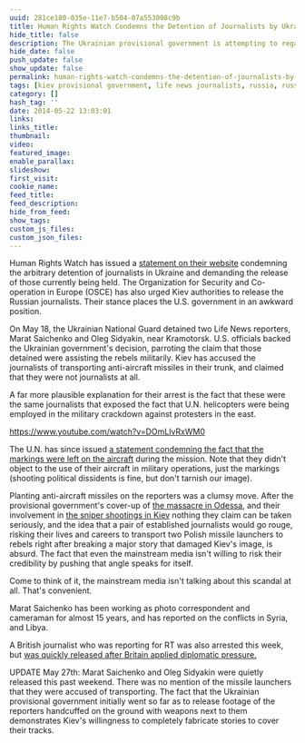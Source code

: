 ```yaml
---
uuid: 281ce180-035e-11e7-b504-07a553008c9b
title: Human Rights Watch Condemns the Detention of Journalists by Ukrainian Provisional Government
hide_title: false
description: The Ukrainian provisional government is attempting to regain control of the flow of information in the worst possible way: by cracking down on journalists.
hide_date: false
push_update: false
show_update: false
permalink: human-rights-watch-condemns-the-detention-of-journalists-by-ukrainian-provisional-government
tags: [kiev provisional government, life news journalists, russia, russian journalists, ukraine]
category: []
hash_tag: ''
date: 2014-05-22 13:03:01
links:
links_title:
thumbnail:
video:
featured_image:
enable_parallax:
slideshow:
first_visit:
cookie_name:
feed_title:
feed_description:
hide_from_feed:
show_tags:
custom_js_files:
custom_json_files:
---
```

Human Rights Watch has issued a <a rel="nofollow" href="http://www.hrw.org/news/2014/05/21/ukraine-journalists-detained-denied-entry">statement on their website</a> condemning the arbitrary detention of journalists in Ukraine and demanding the release of those currently being held. The Organization for Security and Co-operation in Europe (OSCE) has also urged Kiev authorities to release the Russian journalists. Their stance places the U.S. government in an awkward position.

On May 18, the Ukrainian National Guard detained two Life News reporters, Marat Saichenko and Oleg Sidyakin, near Kramotorsk. U.S. officials backed the Ukrainian government's decision, parroting the claim that those detained were assisting the rebels militarily. Kiev has accused the journalists of transporting anti-aircraft missiles in their trunk, and claimed that they were not journalists at all. 

A far more plausible explanation for their arrest is the fact that these were the same journalists that exposed the fact that U.N. helicopters were being employed in the military crackdown against protesters in the east. 

https://www.youtube.com/watch?v=DOmLlvRxWM0

The U.N. has since issued <a rel="nofollow" href="http://www.un.org/News/briefings/docs/2014/db140514.doc.htm">a statement condemning the fact that the markings were left on the aircraft</a> during the mission. Note that they didn't object to the use of their aircraft in military operations, just the markings (shooting political dissidents is fine, but don't tarnish our image).  

Planting anti-aircraft missiles on the reporters was a clumsy move. After the provisional government's cover-up of <a href="http://stormcloudsgathering.com/the-odessa-massacre-what-really-happened">the massacre in Odessa</a>, and their involvement in <a rel="nofollow" href="http://stormcloudsgatheringcom/the-ukraine-crisis-what-youre-not-being-told">the sniper shootings in Kiev</a> nothing they claim can be taken seriously, and the idea that a pair of established journalists would go rouge, risking their lives and careers to transport two Polish missile launchers to rebels right after breaking a major story that damaged Kiev's image, is absurd. The fact that even the mainstream media isn't willing to risk their credibility by pushing that angle speaks for itself. 

Come to think of it, the mainstream media isn't talking about this scandal at all. That's convenient.

Marat Saichenko has been working as photo correspondent and cameraman for almost 15 years, and has reported on the conflicts in Syria, and Libya. 

A British journalist who was reporting for RT was also arrested this week, but <a rel="nofollow" href="http://www.bbc.com/news/uk-27506545">was quickly released after Britain applied diplomatic pressure.</a> 

UPDATE May 27th: Marat Saichenko and Oleg Sidyakin were quietly released this past weekend. There was no mention of the missile launchers that they were accused of transporting. The fact that the Ukrainian provisional government initially went so far as to release footage of the reporters handcuffed on the ground with weapons next to them demonstrates Kiev's willingness to completely fabricate stories to cover their tracks.